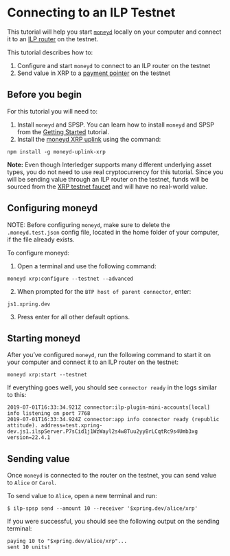 # Connecting to an ILP Testnet

This tutorial will help you start [`moneyd`](https://github.com/interledgerjs/moneyd) locally on your computer and 
connect it to an [ILP router](https://github.com/interledgerjs/ilp-connector) on the testnet.

This tutorial describes how to:

1. Configure and start `moneyd` to connect to an ILP router on the testnet
2. Send value in XRP to a [payment pointer](https://interledger.org/rfcs/0026-payment-pointers/) on the testnet


## Before you begin
For this tutorial you will need to:

1. Install `moneyd` and SPSP. You can learn how to install `moneyd` 
and SPSP from the [Getting Started](getting-started.html) tutorial.
2. Install the [moneyd XRP uplink](https://github.com/interledgerjs/moneyd#uplinks) using the command:
```shell
npm install -g moneyd-uplink-xrp
```

**Note:** Even though Interledger supports many different underlying asset types, you do not need to use real 
cryptocurrency for this tutorial. Since you will be sending value through an ILP router on the testnet, 
funds will be sourced from the [XRP testnet faucet](https://xrpl.org/xrp-test-net-faucet.html) and 
will have no real-world value.


## Configuring moneyd
NOTE: Before configuring `moneyd`, make sure to delete the `.moneyd.test.json` config file, located in the home folder 
of your computer, if the file already exists.

To configure moneyd: 

1. Open a terminal and use the following command:
```shell
moneyd xrp:configure --testnet --advanced
```

2. When prompted for the `BTP host of parent connector`, enter:
```shell
js1.xpring.dev
```

3. Press enter for all other default options.


## Starting moneyd
After you’ve configured `moneyd`, run the following command to start it on your computer and connect it to an 
ILP router on the testnet:
```shell
moneyd xrp:start --testnet
```

If everything goes well, you should see `connector ready` in the logs similar to this:
```shell
2019-07-01T16:33:34.921Z connector:ilp-plugin-mini-accounts[local] info listening on port 7768
2019-07-01T16:33:34.924Z connector:app info connector ready (republic attitude). address=test.xpring-dev.js1.ilspServer.P7sCid1j1WzWayl2s4w8Tuu2yyBrLCqtRc9s4Umb3xg version=22.4.1
```


## Sending value
Once `moneyd` is connected to the router on the testnet, you can send value to `Alice` or `Carol`.

To send value to `Alice`, open a new terminal and run:
```shell
$ ilp-spsp send --amount 10 --receiver '$xpring.dev/alice/xrp'
```

If you were successful, you should see the following output on the sending terminal:
```shell
paying 10 to "$xpring.dev/alice/xrp"...
sent 10 units!
```